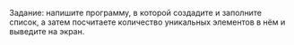 Задание: напишите программу, в которой создадите и заполните список, а затем посчитаете количество уникальных элементов в нём и выведите на экран.
